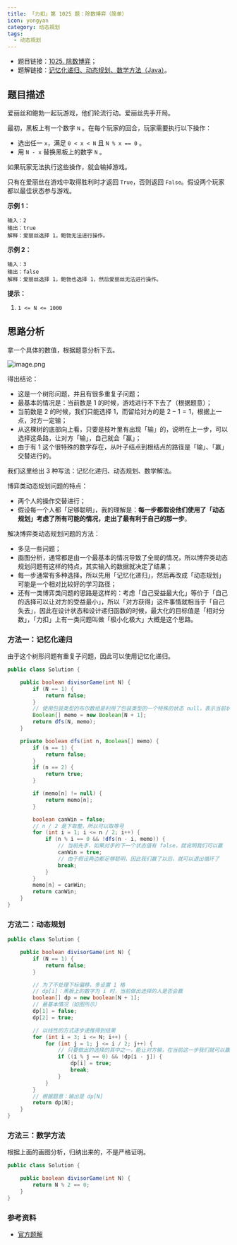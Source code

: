 ```yaml
---
title: 「力扣」第 1025 题：除数博弈（简单）
icon: yongyan
category: 动态规划
tags:
  - 动态规划
---
```


- 题目链接：[1025. 除数博弈](https://leetcode-cn.com/problems/divisor-game/)；
- 题解链接：[记忆化递归、动态规划、数学方法（Java）](https://leetcode-cn.com/problems/divisor-game/solution/ji-yi-hua-di-gui-dong-tai-gui-hua-shu-xue-fang-fa-/)。

## 题目描述

爱丽丝和鲍勃一起玩游戏，他们轮流行动。爱丽丝先手开局。

最初，黑板上有一个数字 `N` 。在每个玩家的回合，玩家需要执行以下操作：

- 选出任一 `x`，满足 `0 < x < N` 且 `N % x == 0` 。
- 用 `N - x` 替换黑板上的数字 `N` 。

如果玩家无法执行这些操作，就会输掉游戏。

只有在爱丽丝在游戏中取得胜利时才返回 `True`，否则返回 `False`。假设两个玩家都以最佳状态参与游戏。

**示例 1：**

```
输入：2
输出：true
解释：爱丽丝选择 1，鲍勃无法进行操作。
```

**示例 2：**

```
输入：3
输出：false
解释：爱丽丝选择 1，鲍勃也选择 1，然后爱丽丝无法进行操作。
```

**提示：**

1. `1 <= N <= 1000`

## 思路分析

拿一个具体的数值，根据题意分析下去。

![image.png](https://pic.leetcode-cn.com/3dcd82b4b436e2630873de4fd5f7535ddd4afbd9d33a0eb256ea3a9ff1dc61b7-image.png)

得出结论：

- 这是一个树形问题，并且有很多重复子问题；
- 最基本的情况是：当前数是 $1$ 的时候，游戏进行不下去了（根据题意）；
- 当前数是 $2$ 的时候，我们只能选择 $1$，而留给对方的是 $2 - 1 = 1$，根据上一点，对方一定输；
- 从这棵树的底部向上看，只要是枝叶里有出现「输」的，说明在上一步，可以选择这条路，让对方「输」，自己就会「赢」；
- 由于有 $1$ 这个很特殊的数字存在，从叶子结点到根结点的路径是「输」、「赢」交替进行的。

我们这里给出 3 种写法：记忆化递归、动态规划、数学解法。

博弈类动态规划问题的特点：

- 两个人的操作交替进行；
- 假设每一个人都「足够聪明」，我的理解是：**每一步都假设他们使用了「动态规划」考虑了所有可能的情况，走出了最有利于自己的那一步**。

解决博弈类动态规划问题的方法：

- 多见一些问题；
- 画图分析，通常都是由一个最基本的情况导致了全局的情况，所以博弈类动态规划问题有这样的特点，其实输入的数据就决定了结果；
- 每一步通常有多种选择，所以先用「记忆化递归」，然后再改成「动态规划」可能是一个相对比较好的学习路径；
- 还有一类博弈类问题的思路是这样的：考虑「自己受益最大化」等价于「自己的选择可以让对方的受益最小」，所以「对方获得」这件事情就相当于「自己失去」，因此在设计状态和设计递归函数的时候，最大化的目标值是「相对分数」，「力扣」上有一类问题叫做「极小化极大」大概是这个思路。

### 方法一：记忆化递归

由于这个树形问题有重复子问题，因此可以使用记忆化递归。

```Java []
public class Solution {

    public boolean divisorGame(int N) {
        if (N == 1) {
            return false;
        }
        // 使用包装类型的布尔数组是利用了包装类型的一个特殊的状态 null，表示当前状态还没计算出来
        Boolean[] memo = new Boolean[N + 1];
        return dfs(N, memo);
    }

    private boolean dfs(int n, Boolean[] memo) {
        if (n == 1) {
            return false;
        }
        if (n == 2) {
            return true;
        }

        if (memo[n] != null) {
            return memo[n];
        }

        boolean canWin = false;
        // n / 2 是下取整，所以可以取等号
        for (int i = 1; i <= n / 2; i++) {
            if (n % i == 0 && !dfs(n - i, memo)) {
                // 当前先手，如果对手的下一个状态值有 false，就说明我们可以赢
                canWin = true;
                // 由于假设两边都足够聪明，因此我们赢了以后，就可以退出循环了
                break;
            }
        }
        memo[n] = canWin;
        return canWin;
    }
}
```

### 方法二：动态规划

```Java []
public class Solution {

    public boolean divisorGame(int N) {
        if (N == 1) {
            return false;
        }

        // 为了不处理下标偏移，多设置 1 格
        // dp[i]：黑板上的数字为 i 时，当前做出选择的人是否会赢
        boolean[] dp = new boolean[N + 1];
        // 最基本情况（如图所示）
        dp[1] = false;
        dp[2] = true;

        // 以线性的方式逐步递推得到结果
        for (int i = 3; i <= N; i++) {
            for (int j = 1; j <= i / 2; j++) {
                // 只要做出的选择的其中之一，能让对方输，在当前这一步我们就可以赢
                if ((i % j == 0) && !dp[i - j]) {
                    dp[i] = true;
                    break;
                }
            }
        }
        // 根据题意：输出是 dp[N]
        return dp[N];
    }
}
```

### 方法三：数学方法

根据上面的画图分析，归纳出来的，不是严格证明。

```Java []
public class Solution {

    public boolean divisorGame(int N) {
        return N % 2 == 0;
    }
}
```

### 参考资料

- [官方题解](https://leetcode-cn.com/problems/divisor-game/solution/chu-shu-bo-yi-by-leetcode-solution/)
